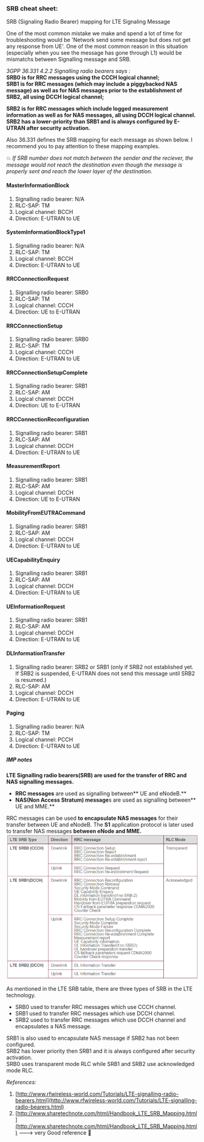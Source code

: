 ### SRB cheat sheet:

SRB (Signaling Radio Bearer) mapping for LTE Signaling Message

One of the most common mistake we make and spend a lot of time for troubleshooting would be 'Network send some message but does not get any response from UE'. One of the most common reason in this situation (especially when you see the message has gone through L1) would be mismatchs between Signalling message and SRB.

_3GPP 36.331 4.2.2 Signalling radio bearers says :_  <br>
**SRB0 is for RRC messages using the CCCH logical channel;** <br>
**SRB1 is for RRC messages (which may include a piggybacked NAS message) as well as for NAS messages prior to the establishment of SRB2, all using DCCH logical channel;** <br>

**SRB2 is for RRC messages which include logged measurement information as well as for NAS messages, all using DCCH logical channel. SRB2 has a lower-priority than SRB1 and is always configured by E-UTRAN after security activation.** <br>

Also 36.331 defines the SRB mapping for each message as shown below. I recommend you to pay attention to these mapping examples.

:boom: _If SRB number does not match between the sender and the reciever, the message would not reach the destination even though the message is properly sent and reach the lower layer of the destination._

####  MasterInformationBlock
1. Signalling radio bearer: N/A
1. RLC-SAP: TM
1. Logical channel: BCCH
1. Direction: E-UTRAN to UE

#### SystemInformationBlockType1
1. Signalling radio bearer: N/A
1. RLC-SAP: TM
1. Logical channel: BCCH
1. Direction: E-UTRAN to UE

#### RRCConnectionRequest
1. Signalling radio bearer: SRB0
1. RLC-SAP: TM
1. Logical channel: CCCH
1. Direction: UE to E-UTRAN

#### RRCConnectionSetup
1. Signalling radio bearer: SRB0
1. RLC-SAP: TM
1. Logical channel: CCCH
1. Direction: E-UTRAN to UE

#### RRCConnectionSetupComplete
1. Signalling radio bearer: SRB1
1. RLC-SAP: AM
1. Logical channel: DCCH
1. Direction: UE to E-UTRAN

#### RRCConnectionReconfiguration
1. Signalling radio bearer: SRB1
1. RLC-SAP: AM
1. Logical channel: DCCH
1. Direction: E-UTRAN to UE

#### MeasurementReport
1. Signalling radio bearer: SRB1
1. RLC-SAP: AM
1. Logical channel: DCCH
1. Direction: UE to E-UTRAN

#### MobilityFromEUTRACommand
1. Signalling radio bearer: SRB1
1. RLC-SAP: AM
1. Logical channel: DCCH
1. Direction: E-UTRAN to UE

#### UECapabilityEnquiry
1. Signalling radio bearer: SRB1
1. RLC-SAP: AM
1. Logical channel: DCCH
1. Direction: E-UTRAN to UE

#### UEInformationRequest
1. Signalling radio bearer: SRB1
1. RLC-SAP: AM
1. Logical channel: DCCH
1. Direction: E-UTRAN to UE

#### DLInformationTransfer
1. Signalling radio bearer: SRB2 or SRB1 (only if SRB2 not established yet. If SRB2 is suspended, E-UTRAN does not send this message until SRB2 is resumed.)
1. RLC-SAP: AM
1. Logical channel: DCCH
1. Direction: E-UTRAN to UE

#### Paging
1. Signalling radio bearer: N/A
1. RLC-SAP: TM
1. Logical channel: PCCH
1. Direction: E-UTRAN to UE


##### IMP notes
**LTE Signalling radio bearers(SRB) are used for the transfer of RRC and NAS signalling messages.**
* **RRC messages** are used as signalling between** UE and eNodeB.**
*  **NAS(Non Access Stratum) message**s are used as signalling between** UE and MME.**

RRC messages can be used **to encapsulate NAS messages** for their transfer between UE and eNodeB. The **S1** application protocol is later used to transfer NAS messages **between eNode and MME.**
![srb types](images/1_srb_types.PNG)

As mentioned in the LTE SRB table, there are three types of SRB in the LTE technology.
*  SRB0 used to transfer RRC messages which use CCCH channel.
*  SRB1 used to transfer RRC messages which use DCCH channel.
*  SRB2 used to transfer RRC messages which use DCCH channel and encapsulates a NAS message.

SRB1 is also used to encapsulate NAS message if SRB2 has not been configured. <br>
SRB2 has lower priority then SRB1 and it is always configured after security activation.<br>
SRB0 uses transparent mode RLC while SRB1 and SRB2 use acknowledged mode RLC.

_References:_ <br>
1. [http://www.rfwireless-world.com/Tutorials/LTE-signalling-radio-bearers.html](http://www.rfwireless-world.com/Tutorials/LTE-signalling-radio-bearers.html)
2. [http://www.sharetechnote.com/html/Handbook_LTE_SRB_Mapping.html](http://www.sharetechnote.com/html/Handbook_LTE_SRB_Mapping.html) ---> very Good reference :punch:
